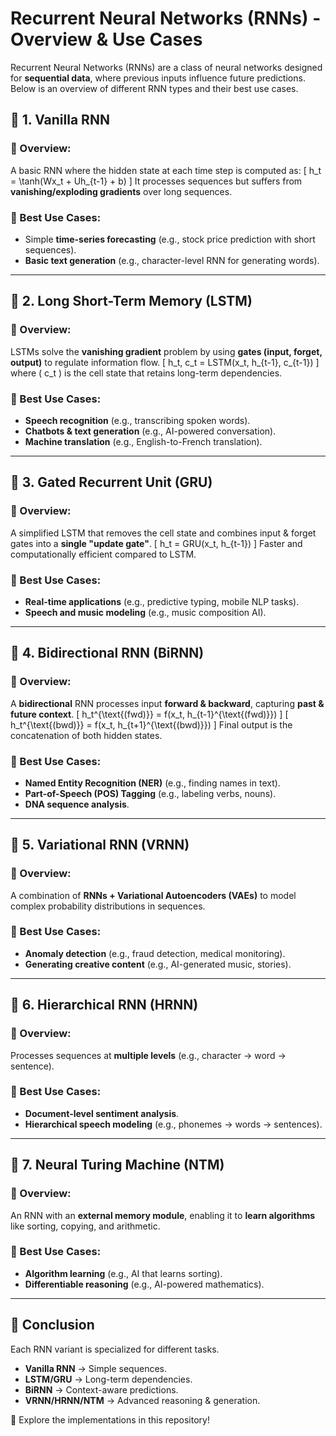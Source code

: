 # Recurrent Neural Networks (RNNs) - Overview & Use Cases

Recurrent Neural Networks (RNNs) are a class of neural networks designed for **sequential data**, where previous inputs influence future predictions. Below is an overview of different RNN types and their best use cases.

## 📌 1. Vanilla RNN
### 🔹 Overview:
A basic RNN where the hidden state at each time step is computed as:
   \[
   h_t = \tanh(Wx_t + Uh_{t-1} + b)
   \]
It processes sequences but suffers from **vanishing/exploding gradients** over long sequences.

### 🎯 Best Use Cases:
- Simple **time-series forecasting** (e.g., stock price prediction with short sequences).
- **Basic text generation** (e.g., character-level RNN for generating words).

---

## 📌 2. Long Short-Term Memory (LSTM)
### 🔹 Overview:
LSTMs solve the **vanishing gradient** problem by using **gates (input, forget, output)** to regulate information flow.
   \[
   h_t, c_t = LSTM(x_t, h_{t-1}, c_{t-1})
   \]
where \( c_t \) is the cell state that retains long-term dependencies.

### 🎯 Best Use Cases:
- **Speech recognition** (e.g., transcribing spoken words).
- **Chatbots & text generation** (e.g., AI-powered conversation).
- **Machine translation** (e.g., English-to-French translation).

---

## 📌 3. Gated Recurrent Unit (GRU)
### 🔹 Overview:
A simplified LSTM that removes the cell state and combines input & forget gates into a **single "update gate"**.
   \[
   h_t = GRU(x_t, h_{t-1})
   \]
Faster and computationally efficient compared to LSTM.

### 🎯 Best Use Cases:
- **Real-time applications** (e.g., predictive typing, mobile NLP tasks).
- **Speech and music modeling** (e.g., music composition AI).

---

## 📌 4. Bidirectional RNN (BiRNN)
### 🔹 Overview:
A **bidirectional** RNN processes input **forward & backward**, capturing **past & future context**.
   \[
   h_t^{\text{(fwd)}} = f(x_t, h_{t-1}^{\text{(fwd)}})
   \]
   \[
   h_t^{\text{(bwd)}} = f(x_t, h_{t+1}^{\text{(bwd)}})
   \]
Final output is the concatenation of both hidden states.

### 🎯 Best Use Cases:
- **Named Entity Recognition (NER)** (e.g., finding names in text).
- **Part-of-Speech (POS) Tagging** (e.g., labeling verbs, nouns).
- **DNA sequence analysis**.

---

## 📌 5. Variational RNN (VRNN)
### 🔹 Overview:
A combination of **RNNs + Variational Autoencoders (VAEs)** to model complex probability distributions in sequences.

### 🎯 Best Use Cases:
- **Anomaly detection** (e.g., fraud detection, medical monitoring).
- **Generating creative content** (e.g., AI-generated music, stories).

---

## 📌 6. Hierarchical RNN (HRNN)
### 🔹 Overview:
Processes sequences at **multiple levels** (e.g., character → word → sentence).

### 🎯 Best Use Cases:
- **Document-level sentiment analysis**.
- **Hierarchical speech modeling** (e.g., phonemes → words → sentences).

---

## 📌 7. Neural Turing Machine (NTM)
### 🔹 Overview:
An RNN with an **external memory module**, enabling it to **learn algorithms** like sorting, copying, and arithmetic.

### 🎯 Best Use Cases:
- **Algorithm learning** (e.g., AI that learns sorting).
- **Differentiable reasoning** (e.g., AI-powered mathematics).

---

## 🚀 Conclusion
Each RNN variant is specialized for different tasks.  
- **Vanilla RNN** → Simple sequences.  
- **LSTM/GRU** → Long-term dependencies.  
- **BiRNN** → Context-aware predictions.  
- **VRNN/HRNN/NTM** → Advanced reasoning & generation.  

🔗 Explore the implementations in this repository!
